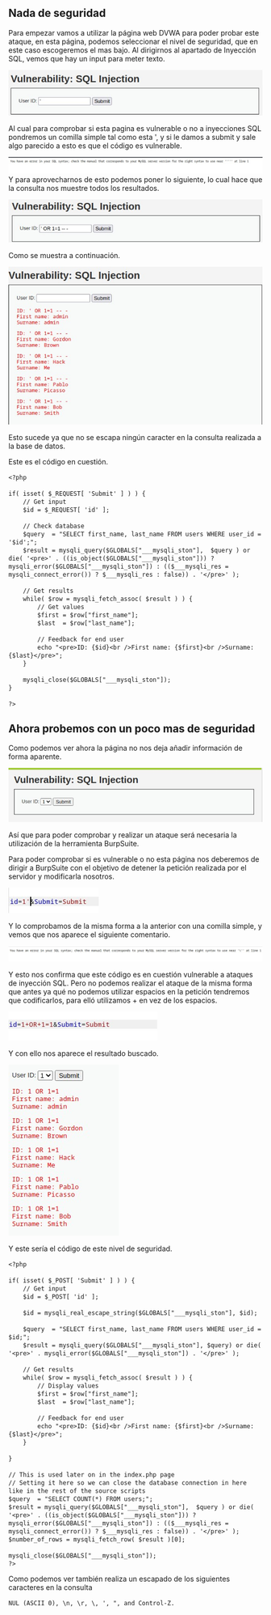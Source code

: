 ## Nada de seguridad

Para empezar vamos a utilizar la página web DVWA para poder probar este ataque, en esta página, podemos seleccionar el nivel de seguridad, que en este caso escogeremos el mas bajo.
Al dirigirnos al apartado de Inyección SQL, vemos que hay un input para meter texto.

![SQLi_1.jpg](../ExplotacionSQLI/SQLi_1.jpg)

Al cual para comprobar si esta pagina es vulnerable o no a inyecciones SQL pondremos un comilla simple tal como esta ', y si le damos a submit y sale algo parecido a esto es que el código es vulnerable.

![SQLi_2.jpg](../ExplotacionSQLI/SQLi_2.jpg)
Y para aprovecharnos de esto podemos poner lo siguiente, lo cual hace que la consulta nos muestre todos los resultados.

![SQLi_3.jpg](../ExplotacionSQLI/SQLi_3.jpg)

Como se muestra a continuación.

![SQLi_4.jpg](../ExplotacionSQLI/SQLi_4.jpg)

Esto sucede ya que no se escapa ningún caracter en la consulta realizada a la base de datos.


Este es el código en cuestión.
```
<?php

if( isset( $_REQUEST[ 'Submit' ] ) ) {
    // Get input
    $id = $_REQUEST[ 'id' ];

    // Check database
    $query  = "SELECT first_name, last_name FROM users WHERE user_id = '$id';";
    $result = mysqli_query($GLOBALS["___mysqli_ston"],  $query ) or die( '<pre>' . ((is_object($GLOBALS["___mysqli_ston"])) ? mysqli_error($GLOBALS["___mysqli_ston"]) : (($___mysqli_res = mysqli_connect_error()) ? $___mysqli_res : false)) . '</pre>' );

    // Get results
    while( $row = mysqli_fetch_assoc( $result ) ) {
        // Get values
        $first = $row["first_name"];
        $last  = $row["last_name"];

        // Feedback for end user
        echo "<pre>ID: {$id}<br />First name: {$first}<br />Surname: {$last}</pre>";
    }

    mysqli_close($GLOBALS["___mysqli_ston"]);
}

?>
```

## Ahora probemos con un poco mas de seguridad 
Como podemos ver ahora la página no nos deja añadir información de forma aparente.

![SQLi_6.jpg](../ExplotacionSQLI/SQLi_6.jpg)

Así que para poder comprobar y realizar un  ataque será necesaria la utilización de la herramienta BurpSuite.

Para poder comprobar si es vulnerable o no esta página nos deberemos de dirigir a BurpSuite con el objetivo de detener la petición realizada por el servidor y modificarla nosotros.

![SQLi_7.jpg](../ExplotacionSQLI/SQLi_7.jpg)

Y lo comprobamos de la misma forma a la anterior con una comilla simple, y vemos que nos aparece el siguiente comentario.

![SQLi_8.jpg](../ExplotacionSQLI/SQLi_8.jpg)

Y esto nos confirma que este código es en cuestión vulnerable a ataques de inyección SQL. Pero no podemos realizar el ataque de la misma forma que antes ya qué no podemos utilizar espacios en la petición tendremos que codificarlos, para elló utilizamos + en vez de los espacios.

![SQLi_9.jpg](../ExplotacionSQLI/SQLi_9.jpg)

Y con ello nos aparece el resultado buscado.

![SQLi_10.jpg](../ExplotacionSQLI/SQLi_10.jpg)

Y este sería el código de este nivel de seguridad.
```
<?php

if( isset( $_POST[ 'Submit' ] ) ) {
    // Get input
    $id = $_POST[ 'id' ];

    $id = mysqli_real_escape_string($GLOBALS["___mysqli_ston"], $id);

    $query  = "SELECT first_name, last_name FROM users WHERE user_id = $id;";
    $result = mysqli_query($GLOBALS["___mysqli_ston"], $query) or die( '<pre>' . mysqli_error($GLOBALS["___mysqli_ston"]) . '</pre>' );

    // Get results
    while( $row = mysqli_fetch_assoc( $result ) ) {
        // Display values
        $first = $row["first_name"];
        $last  = $row["last_name"];

        // Feedback for end user
        echo "<pre>ID: {$id}<br />First name: {$first}<br />Surname: {$last}</pre>";
    }

}

// This is used later on in the index.php page
// Setting it here so we can close the database connection in here like in the rest of the source scripts
$query  = "SELECT COUNT(*) FROM users;";
$result = mysqli_query($GLOBALS["___mysqli_ston"],  $query ) or die( '<pre>' . ((is_object($GLOBALS["___mysqli_ston"])) ? mysqli_error($GLOBALS["___mysqli_ston"]) : (($___mysqli_res = mysqli_connect_error()) ? $___mysqli_res : false)) . '</pre>' );
$number_of_rows = mysqli_fetch_row( $result )[0];

mysqli_close($GLOBALS["___mysqli_ston"]);
?>

```

Como podemos ver también realiza un escapado de los siguientes caracteres en la consulta 
```
NUL (ASCII 0), \n, \r, \, ', ", and Control-Z.
```